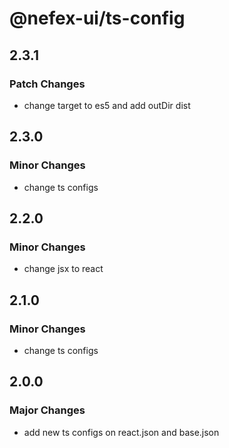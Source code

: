 # @nefex-ui/ts-config

## 2.3.1

### Patch Changes

- change target to es5 and add outDir dist

## 2.3.0

### Minor Changes

- change ts configs

## 2.2.0

### Minor Changes

- change jsx to react

## 2.1.0

### Minor Changes

- change ts configs

## 2.0.0

### Major Changes

- add new ts configs on react.json and base.json
